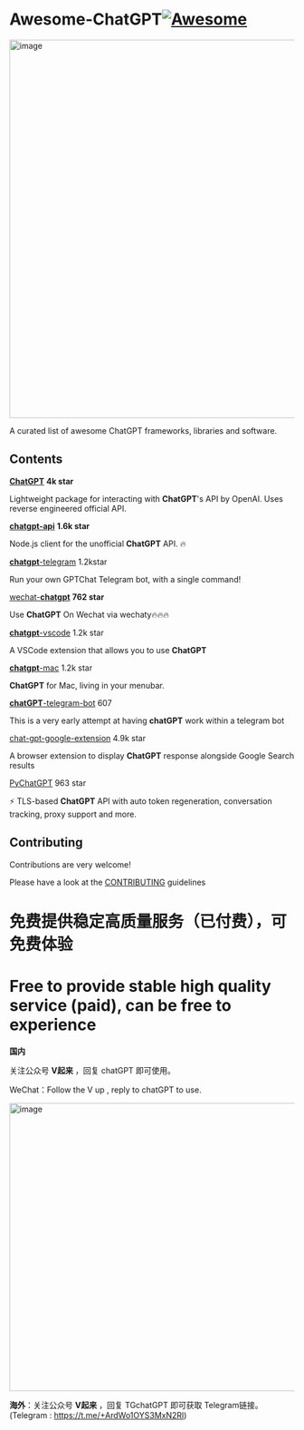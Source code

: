 # Awesome-ChatGPT[![Awesome](https://awesome.re/badge.svg)](https://awesome.re)

<img width="667" alt="image" src="https://user-images.githubusercontent.com/28141497/206413217-b6795f46-9558-4c19-8711-c70f3ea16c79.png">

A curated list of awesome ChatGPT frameworks, libraries and software.

## Contents

[**ChatGPT**](https://github.com/acheong08/ChatGPT)  **4k star**  

Lightweight package for interacting with **ChatGPT**'s API by OpenAI. Uses reverse engineered official API.



[**chatgpt-api**](https://github.com/transitive-bullshit/chatgpt-api) **1.6k star**

Node.js client for the unofficial **ChatGPT** API. 🔥





[**chatgpt**-telegram](https://github.com/m1guelpf/chatgpt-telegram) 1.2kstar

Run your own GPTChat Telegram bot, with a single command!



[wechat-**chatgpt**](https://github.com/fuergaosi233/wechat-chatgpt) **762 star**

Use **ChatGPT** On Wechat via wechaty🔥🔥🔥



[**chatgpt**-vscode](https://github.com/mpociot/chatgpt-vscode) 1.2k star

A VSCode extension that allows you to use **ChatGPT**



[**chatgpt**-mac](https://github.com/vincelwt/chatgpt-mac) 1.2k star

**ChatGPT** for Mac, living in your menubar.



[**chatGPT**-telegram-bot](https://github.com/altryne/chatGPT-telegram-bot) 607

This is a very early attempt at having **chatGPT** work within a telegram bot



[chat-gpt-google-extension](https://github.com/wong2/chat-gpt-google-extension) 4.9k star

A browser extension to display **ChatGPT** response alongside Google Search results



[PyChatGPT](https://github.com/rawandahmad698/PyChatGPT) 963 star

⚡️ TLS-based **ChatGPT** API with auto token regeneration, conversation tracking, proxy support and more.

## Contributing

Contributions are very welcome!

Please have a look at the [CONTRIBUTING](https://github.com/lemon-simple/Awesome-ChatGPT/blob/main/CONTRIBUTING.md) guidelines

[c]: https://cdn.rawgit.com/akullpp/23246ca832bda82bb505230bf3538e2a/raw/d9bcdb769bf025292f9c6bc1290f01f1fcd1f864/commercial.svg

# 免费提供稳定高质量服务（已付费），可免费体验
# Free to provide stable high quality service (paid), can be free to experience

**国内**

关注公众号 **V起来** ，回复 chatGPT 即可使用。

WeChat：Follow the V up , reply to chatGPT to use.

<img width="508" alt="image" src="https://user-images.githubusercontent.com/28141497/206417011-3f07516b-6074-400a-b51c-6cdaf1d03827.png">

**海外**：关注公众号 **V起来** ，回复 TGchatGPT 即可获取 Telegram链接。
(Telegram : https://t.me/+ArdWo1OYS3MxN2Rl)

